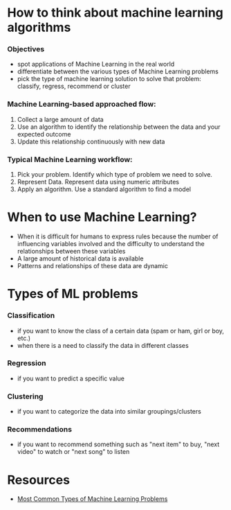 # How to think about machine learning algorithms

### Objectives
- spot applications of Machine Learning in the real world
- differentiate between the various types of Machine Learning problems
- pick the type of machine learning solution to solve that problem: classify, regress, recommend or cluster

### Machine Learning-based approached flow:
1. Collect a large amount of data
2. Use an algorithm to identify the relationship between the data and your expected outcome
3. Update this relationship continuously with new data

### Typical Machine Learning workflow:
1. Pick your problem. Identify which type of problem we need to solve.
2. Represent Data. Represent data using numeric attributes
3. Apply an algorithm. Use a standard algorithm to find a model

# When to use Machine Learning?
- When it is difficult for humans to express rules because the number of influencing variables involved and the difficulty to understand the relationships between these variables
- A large amount of historical data is available
- Patterns and relationships of these data are dynamic

# Types of ML problems

### Classification
- if you want to know the class of a certain data (spam or ham, girl or boy, etc.)
- when there is a need to classify the data in different classes

### Regression
- if you want to predict a specific value

### Clustering
- if you want to categorize the data into similar groupings/clusters

### Recommendations
- if you want to recommend something such as "next item" to buy, "next video" to watch or "next song" to listen


# Resources
- [Most Common Types of Machine Learning Problems](https://vitalflux.com/most-common-types-machine-learning-problems/)